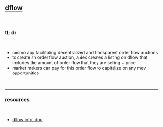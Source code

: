 ## [dflow](https://twitter.com/DFlowProtocol)

<br>

### tl; dr

<br>

* cosmo app facilitating decentralized and transparent order flow auctions
* to create an order flow auction, a dex creates a listing on dflow that includes the amount of order flow that they are selling + price
* market makers can pay for this order flow to capitalize on any mev opportunities

<br>

---

### resources

<br>

* [dflow intro doc](https://t.co/cUEoH7rlkZ)
